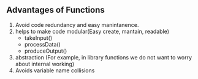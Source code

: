 <!-- markdownlint-disable -->
## Advantages of Functions
1. Avoid code redundancy and easy manintanence.
2. helps to make code modular(Easy create, mantain, readable)
    - takeInput()
    - processData()
    - produceOutput()
3. abstraction (For example, in library functions we do not want to worry about internal working)
4. Avoids variable name collisions
